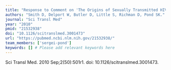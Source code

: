 ```yaml
---
title: "Response to Comment on 'The Origins of Sexually Transmitted HIV Among Men Who Have Sex with Men'"
authors: "Smith D, Delport W, Butler D, Little S, Richman D, Pond SK."
journal: "Sci Transl Med"
year: "2010"
pmid: "21532938"
doi: "10.1126/scitranslmed.3001473"
url: "https://pubmed.ncbi.nlm.nih.gov/21532938/"
team_members: ['sergei-pond']
keywords: [] # Please add relevant keywords here
---
```

Sci Transl Med. 2010 Sep;2(50):501r1. doi: 10.1126/scitranslmed.3001473.